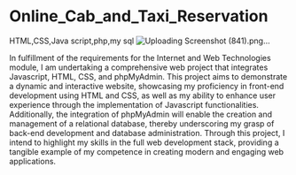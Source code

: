 # Online_Cab_and_Taxi_Reservation
HTML,CSS,Java script,php,my sql
![Uploading Screenshot (841).png…]()

In fulfillment of the requirements for the Internet and Web Technologies module, I am undertaking a comprehensive web project that integrates Javascript, HTML, CSS, and phpMyAdmin. This project aims to demonstrate a dynamic and interactive website, showcasing my proficiency in front-end development using HTML and CSS, as well as my ability to enhance user experience through the implementation of Javascript functionalities. Additionally, the integration of phpMyAdmin will enable the creation and management of a relational database, thereby underscoring my grasp of back-end development and database administration. Through this project, I intend to highlight my skills in the full web development stack, providing a tangible example of my competence in creating modern and engaging web applications.
